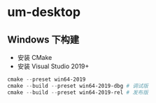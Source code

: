 # um-desktop

## Windows 下构建

- 安装 CMake
- 安装 Visual Studio 2019+

```powershell
cmake --preset win64-2019
cmake --build --preset win64-2019-dbg # 调试版
cmake --build --preset win64-2019-rel # 发布版
```
